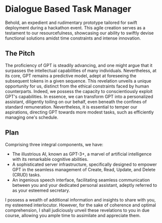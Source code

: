 # Dialogue Based Task Manager
Behold, an expedient and rudimentary prototype tailored for swift deployment during a hackathon event. This agile creation serves as a testament to our resourcefulness, showcasing our ability to swiftly devise functional solutions amidst time constraints and intense innovation.

## The Pitch
The proficiency of GPT is steadily advancing, and one might argue that it surpasses the intellectual capabilities of many individuals. Nevertheless, at its core, GPT remains a predictive model, adept at foreseeing the subsequent tokens in a given sequence.
This revelation unveils a unique opportunity for us, distinct from the ethical constraints faced by human counterparts. Indeed, we possess the capacity to conscientiously exploit GPT's capabilities. In essence, we can transform GPT into a personalized assistant, diligently toiling on our behalf, even beneath the confines of standard remuneration.
Nevertheless, it is essential to temper our aspirations, directing GPT towards more modest tasks, such as efficiently managing one's schedule.

## Plan
Comprising three integral components, we have:
* The illustrious AI, known as GPT-3+, a marvel of artificial intelligence with its remarkable cognitive abilities.
* A sophisticated server infrastructure, specifically designed to empower GPT in the seamless management of Create, Read, Update, and Delete (CRUD) tasks.
* An ingenious speech interface, facilitating seamless communication between you and your dedicated personal assistant, adeptly referred to as your esteemed secretary.

I possess a wealth of additional information and insights to share with you, my esteemed interlocutor. However, for the sake of coherence and optimal comprehension, I shall judiciously unveil these revelations to you in due course, allowing you ample time to assimilate and appreciate them.
